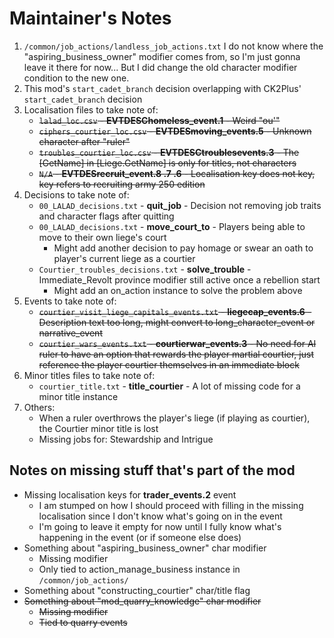 # Maintainer's Notes

1. `/common/job_actions/landless_job_actions.txt`
   I do not know where the "aspiring_business_owner" modifier comes from, so
   I'm just gonna leave it there for now...
   But I did change the old character modifier condition to the new one.
2. This mod's `start_cadet_branch` decision overlapping with CK2Plus' `start_cadet_branch` decision
3. Localisation files to take note of:
   * ~~`lalad_loc.csv` - **EVTDESChomeless_event.1** - Weird "ou'"~~
   * ~~`ciphers_courtier_loc.csv` - **EVTDESmoving_events.5** - Unknown character after "ruler"~~
   * ~~`troubles_courtier_loc.csv` - **EVTDESCtroublesevents.3** - The [GetName] in [Liege.GetName] is only for titles, not characters~~
   * ~~`N/A` - **EVTDESrecruit_event.8 .7 .6** - Localisation key does not key, key refers to recruiting army 250 edition~~
4. Decisions to take note of:
   * `00_LALAD_decisions.txt` - **quit_job** - Decision not removing job traits and character flags after quitting
   * `00_LALAD_decisions.txt` - **move_court_to** - Players being able to move to their own liege's court
      * Might add another decision to pay homage or swear an oath to player's current liege as a courtier
   * `Courtier_troubles_decisions.txt` - **solve_trouble** - Immediate_Revolt province modifier still active once a rebellion start
      * Might add an on_action instance to solve the problem above
5. Events to take note of:
   * ~~`courtier_visit_liege_capitals_events.txt` - **liegecap_events.6** - Description text too long, might convert to long_character_event or narrative_event~~
   * ~~`courtier_wars_events.txt` - **courtierwar_events.3** - No need for AI ruler to have an option that rewards the player martial courtier, just reference the player courtier themselves in an immediate block~~
6. Minor titles files to take note of:
   * `courtier_title.txt` - **title_courtier** - A lot of missing code for a minor title instance
7. Others:
   * When a ruler overthrows the player's liege (if playing as courtier), the Courtier minor title is lost
   * Missing jobs for: Stewardship and Intrigue

## Notes on missing stuff that's part of the mod

* Missing localisation keys for **trader_events.2** event
   * I am stumped on how I should proceed with filling in the missing localisation since I don't know what's going on in the event
   * I'm going to leave it empty for now until I fully know what's happening in the event (or if someone else does)
* Something about "aspiring_business_owner" char modifier
   * Missing modifier
   * Only tied to action_manage_business instance in `/common/job_actions/`
* Something about "constructing_courtier" char/title flag
* ~~Something about "mod_quarry_knowledge" char modifier~~
   * ~~Missing modifier~~
   * ~~Tied to quarry events~~